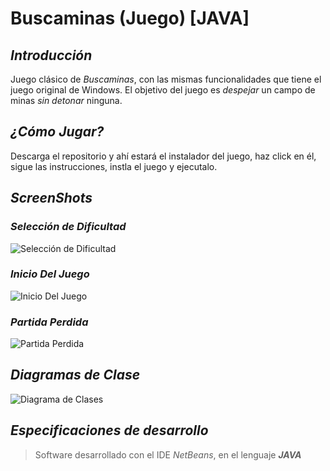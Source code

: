 ﻿# Buscaminas (Juego) [JAVA]

## ***Introducción***
Juego clásico de *Buscaminas*, con las mismas funcionalidades que tiene el juego original de Windows. El objetivo del juego es *despejar* un campo de minas *sin detonar* ninguna.

## ***¿Cómo Jugar?***
Descarga el repositorio y ahí estará el instalador del juego, haz click en él, sigue las instrucciones, instla el juego y ejecutalo.


## ***ScreenShots***

### *Selección de Dificultad*
![Selección de Dificultad](https://i.ibb.co/CPGVrHm/Buscaminas2.png)

### *Inicio Del Juego*
![Inicio Del Juego](https://i.ibb.co/QP8khF1/Buscaminas3.png)

### *Partida Perdida*
![Partida Perdida](https://i.ibb.co/PzJ9WdV/Buscaminas4.png)


## ***Diagramas de Clase***
![Diagrama de Clases](https://i.ibb.co/bWDkqSt/UMLBuscaminas-Carlos-Fontes-Rafael-Quintero.jpg)


## ***Especificaciones de desarrollo***
> Software desarrollado con el IDE *NetBeans*, en el lenguaje ***JAVA***